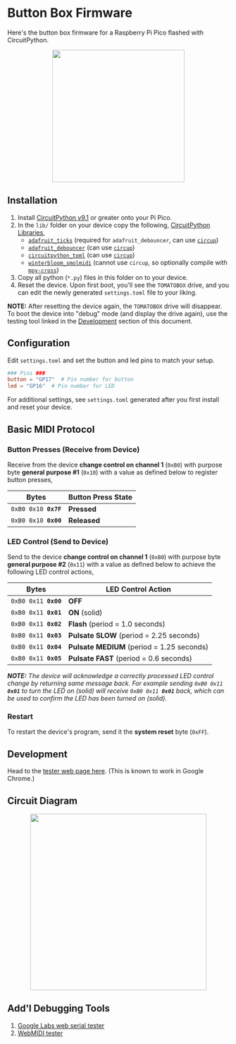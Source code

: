 # Button Box Firmware

Here's the button box firmware for a Raspberry Pi Pico flashed with CircuitPython.

<div align="center">
  <img src="https://raw.github.com/dtcooper/tomato/main/.github/tomato-controller.jpg" width="300">
</div>

## Installation

1. Install [CircuitPython v9.1](https://circuitpython.org/board/raspberry_pi_pico/)
   or greater onto your Pi Pico.
2. In the `lib/` folder on your device copy the following,
   [CircuitPython Libraries](https://circuitpython.org/libraries),
    - [`adafruit_ticks`](https://docs.circuitpython.org/projects/ticks/) (required
      for `adafruit_debouncer`, can use [`circup`](https://github.com/adafruit/circup))
    - [`adafruit_debouncer`](https://docs.circuitpython.org/projects/debouncer/)
      (can use [`circup`](https://github.com/adafruit/circup))
    - [`circuitpython_toml`](https://github.com/elpekenin/circuitpython_toml/)
      (can use [`circup`](https://github.com/adafruit/circup))
    - [`winterbloom_smolmidi`](https://github.com/wntrblm/Winterbloom_SmolMIDI/)
      (cannot use `circup`, so optionally compile with
      [`mpy-cross`](https://adafruit-circuit-python.s3.amazonaws.com/index.html?prefix=bin/mpy-cross/))
3. Copy all python (`*.py`) files in this folder on to your device.
4. Reset the device. Upon first boot, you'll see the `TOMATOBOX` drive, and
   you can edit the newly generated `settings.toml` file to your liking.

**NOTE:** After resetting the device again, the `TOMATOBOX` drive will disappear.
To boot the device into "debug" mode (and display the drive again), use the
testing tool linked in the [Development](#development) section of this document.

## Configuration

Edit `settings.toml` and set the button and led pins to match your setup.

```toml
### Pins ###
button = "GP17"  # Pin number for button
led = "GP16"  # Pin number for LED
```

For additional settings, see `settings.toml` generated after you first install
and reset your device.

## Basic MIDI Protocol

### Button Presses (Receive from Device)

Receive from the device **change control on channel 1** (`0xB0`) with purpose
byte **general purpose #1** (`0x10`) with a value as defined below to register
button presses,

| Bytes                           | Button Press State |
|---------------------------------|--------------------|
| <code>0xB0 0x10 **0x7F**</code> | **Pressed**        |
| <code>0xB0 0x10 **0x00**</code> | **Released**       |

### LED Control (Send to Device)

Send to the device **change control on channel 1** (`0xB0`) with purpose byte
**general purpose #2** (`0x11`) with a value as defined below to achieve the
following LED control actions,

| Bytes                           | LED Control Action                         |
|---------------------------------|--------------------------------------------|
| <code>0xB0 0x11 **0x00**</code> | **OFF**                                    |
| <code>0xB0 0x11 **0x01**</code> | **ON** (solid)                             |
| <code>0xB0 0x11 **0x02**</code> | **Flash** (period = 1.0 seconds)           |
| <code>0xB0 0x11 **0x03**</code> | **Pulsate SLOW** (period = 2.25 seconds)   |
| <code>0xB0 0x11 **0x04**</code> | **Pulsate MEDIUM** (period = 1.25 seconds) |
| <code>0xB0 0x11 **0x05**</code> | **Pulsate FAST** (period = 0.6 seconds)    |

_**NOTE:** The device will acknowledge a correctly processed LED control change by
returning same message back. For example sending <code>0xB0 0x11 **0x01**</code> to
turn the LED on (solid) will receive <code>0xB0 0x11 **0x01**</code> back, which can be used
to confirm the LED has been turned on (solid)._

### Restart

To restart the device's program, send it the **system reset** byte (`0xFF`).

## Development

Head to the [tester web page here](https://dtcooper.github.io/tomato/controller-test.html).
(This is known to work in Google Chrome.)

## Circuit Diagram

<div align="center">
  <img src="https://raw.github.com/dtcooper/tomato/main/.github/tomato-controller-circuit.svg" width="400">
</div>

## Add'l Debugging Tools

1. [Google Labs web serial tester](https://googlechromelabs.github.io/serial-terminal/)
2. [WebMIDI tester](https://studiocode.dev/webmidi-tester/)
